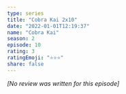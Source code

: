 ```yaml
---
type: series
title: "Cobra Kai 2x10"
date: "2022-01-01T12:19:37"
name: "Cobra Kai"
season: 2
episode: 10
rating: 3
ratingEmoji: "⭐️⭐️⭐️"
share: false
---
```


_[No review was written for this episode]_
